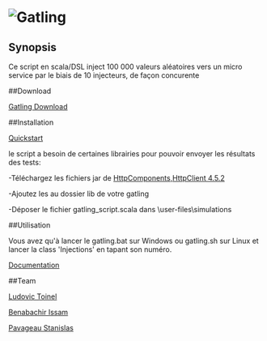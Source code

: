 # ![Gatling](http://gatling.io/images/gatling-logo.png)

## Synopsis

Ce script en scala/DSL inject 100 000 valeurs aléatoires vers un micro service par le biais de 10 injecteurs, de façon concurente  

##Download

[Gatling Download](http://gatling.io/#/download)

##Installation

[Quickstart](http://gatling.io/docs/2.0.0-RC2/quickstart.html)

le script a besoin de certaines librairies pour pouvoir envoyer les résultats des tests:

-Téléchargez les fichiers jar de [HttpComponents,HttpClient 4.5.2](https://hc.apache.org/downloads.cgi)

-Ajoutez les au dossier lib de votre gatling

-Déposer le fichier gatling_script.scala dans \user-files\simulations

##Utilisation

Vous avez qu'à lancer le gatling.bat sur Windows ou gatling.sh sur Linux et lancer la class 'Injections' en tapant son numéro.

[Documentation](http://gatling.io/docs/2.0.0-RC2/index.html)

##Team

[Ludovic Toinel](https://github.com/ltoinel)

[Benabachir Issam](https://github.com/IsBena)

[Pavageau Stanislas](https://github.com/StanislasCapgemini )




